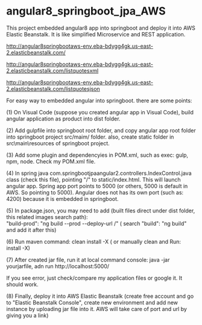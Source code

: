 # angular8_springboot_jpa_AWS

This project embedded angular8 app into springboot and deploy it into AWS Elastic Beanstalk.
It is like simplified Microservice and REST application.

http://angular8springbootaws-env.eba-bdygg4gk.us-east-2.elasticbeanstalk.com/

http://angular8springbootaws-env.eba-bdygg4gk.us-east-2.elasticbeanstalk.com/listquotesxml

http://angular8springbootaws-env.eba-bdygg4gk.us-east-2.elasticbeanstalk.com/listquotesjson

For easy way to embedded angular into springboot. there are some points:

(1) On Visual Code (suppose you created angular app in Visual Code), build angular application as product into dist folder.

(2) Add gulpfile into springboot root folder, and copy angular app root folder into springboot project src/maim/ folder.
    also, create static folder in src\main\resources of springboot project.
    
(3) Add some plugin and dependencyies in POM.xml, such as exec: gulp, npm, node.  Check my POM.xml file.

(4) In spring java com.springbootjpaangular2.controllers.IndexControl.java class (check this file), 
    pointing "/" to static/index.html. This will launch angular app.
    Spring app port points to 5000 (or others, 5000 is default in AWS. So pointing to 5000). Angular does not 
    has its own port (such as: 4200) because it is embedded in springboot.
    
(5) In package.json, you may need to add (built files direct under dist folder, this related images search path):   
    "build-prod": "ng build --prod --deploy-url /" ( search "build": "ng build" and add it after this)

(6) Run maven command:  clean install -X  ( or manually clean and Run:  install -X)

(7) After created jar file, run it at local command console:   java -jar  yourjarfile, adn run http://localhost:5000/

If you see error, just check/compare my application files or google it. It should work. 

(8) Finally, deploy it into AWS Elastic Beanstalk (create free account and go to "Elastic Beanstalk Console", create new environment
    and add new instance by uploading jar file into it. AWS will take care of port and url by giving you a link)
